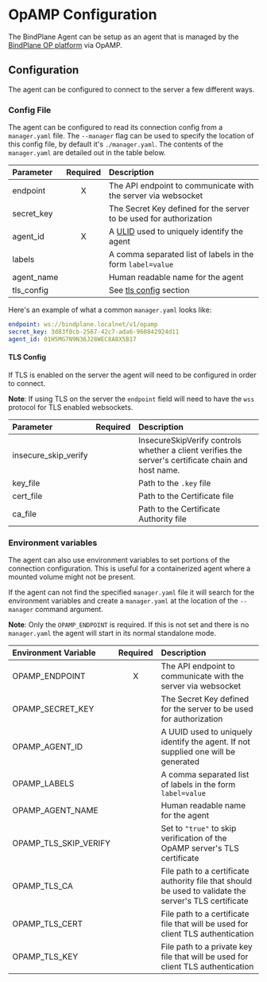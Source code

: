 # OpAMP Configuration

The BindPlane Agent can be setup as an agent that is managed by the [BindPlane OP platform](https://observiq.com/) via OpAMP.

## Configuration

The agent can be configured to connect to the server a few different ways.

### Config File

The agent can be configured to read its connection config from a `manager.yaml` file. The `--manager` flag can be used to specify the location of this config file, by default it's `./manager.yaml`. The contents of the `manager.yaml` are detailed out in the table below.

| Parameter  | Required | Description                                                                |
| :--------  | :------: | :------------------------------------------------------------------------- |
| endpoint   | X        | The API endpoint to communicate with the server via websocket              |
| secret_key |          | The Secret Key defined for the server to be used for authorization         |
| agent_id   | X        | A [ULID](https://github.com/ulid/spec) used to uniquely identify the agent |
| labels     |          | A comma separated list of labels in the form `label=value`                 |
| agent_name |          | Human readable name for the agent                                          |
| tls_config |          | See [tls config](#tls-config) section                                      |

Here's an example of what a common `manager.yaml` looks like:

```yaml
endpoint: ws://bindplane.localnet/v1/opamp
secret_key: 3d83f0cb-2567-42c7-ada6-960842924d11
agent_id: 01H5MG7N9N36J28WEC8A8X5B17
```

#### TLS Config

If TLS is enabled on the server the agent will need to be configured in order to connect. 

**Note**: If using TLS on the server the `endpoint` field will need to have the `wss` protocol for TLS enabled websockets.

| Parameter            | Required | Description                                                                                         |
| :------------------- | :------: | :-------------------------------------------------------------------------------------------------- |
| insecure_skip_verify |          | InsecureSkipVerify controls whether a client verifies the server's certificate chain and host name. |
| key_file             |          | Path to the `.key` file                                                                             |
| cert_file            |          | Path to the Certificate file                                                                        |
| ca_file              |          | Path to the Certificate Authority file                                                              |

### Environment variables

The agent can also use environment variables to set portions of the connection configuration. This is useful for a containerized agent where a mounted volume might not be present. 

If the agent can not find the specified `manager.yaml` file it will search for the environment variables and create a `manager.yaml` at the location of the `--manager` command argument.

**Note**: Only the `OPAMP_ENDPOINT` is required. If this is not set and there is no `manager.yaml` the agent will start in its normal standalone mode.

| Environment Variable  | Required | Description                                                                       |
| :-------------------- | :------: | :-------------------------------------------------------------------------------- |
| OPAMP_ENDPOINT        | X        | The API endpoint to communicate with the server via websocket                     |
| OPAMP_SECRET_KEY      |          | The Secret Key defined for the server to be used for authorization                |
| OPAMP_AGENT_ID        |          | A UUID used to uniquely identify the agent. If not supplied one will be generated |
| OPAMP_LABELS          |          | A comma separated list of labels in the form `label=value`                        |
| OPAMP_AGENT_NAME      |          | Human readable name for the agent                                                 |
| OPAMP_TLS_SKIP_VERIFY |          | Set to `"true"` to skip verification of the OpAMP server's TLS certificate        |
| OPAMP_TLS_CA          |          | File path to a certificate authority file that should be used to validate the server's TLS certificate |
| OPAMP_TLS_CERT        |          | File path to a certificate file that will be used for client TLS authentication |
| OPAMP_TLS_KEY         |          | File path to a private key file that will be used for client TLS authentication |

